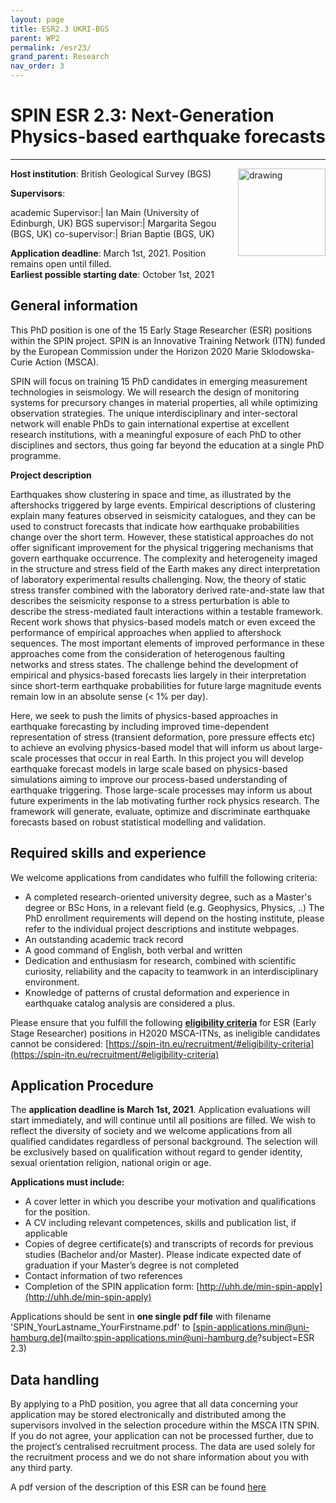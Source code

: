 ```yaml
---
layout: page
title: ESR2.3 UKRI-BGS
parent: WP2
permalink: /esr23/
grand_parent: Research
nav_order: 3
---
```


# SPIN ESR 2.3: Next-Generation Physics-based earthquake forecasts
----

__Host institution__:  British Geological Survey (BGS)  <img src="/assets/images/partners-logos/BGS_logo.png" alt="drawing" width="140" style="float:right"/>

__Supervisors__: 
		  
academic Supervisor:|  Ian Main (University of Edinburgh, UK)
BGS supervisor:| Margarita Segou (BGS, UK)
co-supervisor:| Brian Baptie (BGS, UK)

__Application deadline__: March 1st, 2021. Position remains open until filled.  
__Earliest possible starting date__: October 1st, 2021

## General information

This PhD position is one of the 15 Early Stage Researcher (ESR) positions within the SPIN project.  SPIN is an Innovative Training Network (ITN) funded by the European Commission under the Horizon 2020 Marie Sklodowska-Curie Action (MSCA). 

SPIN will focus on training 15 PhD candidates in emerging measurement technologies in seismology. We will research the design of monitoring systems for precursory changes in material properties, all while optimizing observation strategies. The unique interdisciplinary and inter-sectoral network will enable PhDs to gain international expertise at excellent research institutions, with a meaningful exposure of each PhD to other disciplines and sectors, thus going far beyond the education at a single PhD programme.

__Project description__

Earthquakes show clustering in space and time, as illustrated by the aftershocks triggered by large events. Empirical descriptions of clustering explain many features observed in seismicity catalogues, and they can be used to construct forecasts that indicate how earthquake probabilities change over the short term. However, these statistical approaches do not offer significant improvement for the physical triggering mechanisms that govern earthquake occurrence. The complexity and heterogeneity imaged in the structure and stress field of the Earth makes any direct interpretation of laboratory experimental results challenging. Now, the theory of static stress transfer combined with the laboratory derived rate-and-state law that describes the seismicity response to a stress perturbation is able to describe the stress-mediated fault interactions within a testable framework.   
Recent work shows that physics-based models  match or even exceed the performance of empirical approaches when applied to aftershock sequences. The most important elements of improved performance in these approaches come from the consideration of heterogenous faulting networks and stress states. The challenge behind the development of empirical and physics-based forecasts lies largely in their interpretation since short-term earthquake probabilities for future large magnitude events remain low in an absolute sense (< 1% per day). 

Here, we seek to push the limits of physics-based approaches in earthquake forecasting by including improved time-dependent representation of stress (transient deformation, pore pressure effects etc) to achieve an evolving physics-based model that will inform us about large-scale processes that occur in real Earth. In this project you will develop earthquake forecast models in large scale based on physics-based simulations aiming to improve our process-based understanding of earthquake triggering. Those large-scale processes may inform us about future experiments in the lab motivating further rock physics research. The framework will generate, evaluate, optimize and discriminate earthquake forecasts based on robust statistical modelling and validation.

## Required skills and experience

We welcome applications from candidates who fulfill the following criteria:
*	A completed research-oriented university degree, such as a Master's degree or BSc Hons, in a relevant field (e.g. Geophysics, Physics, ..) The PhD enrollment requirements will depend on the hosting institute, please refer to the individual project descriptions and institute webpages.
*	An outstanding academic track record
*	A good command of English, both verbal and written
*	Dedication and enthusiasm for research, combined with scientific curiosity, reliability and the capacity to teamwork in an interdisciplinary environment.
*	Knowledge of patterns of crustal deformation and experience in earthquake catalog analysis are considered a plus. 

Please ensure that you fulfill the following [__eligibility criteria__](https://spin-itn.eu/recruitment/#eligibility-criteria) for ESR (Early Stage Researcher) positions in H2020 MSCA-ITNs, as ineligible candidates cannot be considered:
[https://spin-itn.eu/recruitment/#eligibility-criteria](https://spin-itn.eu/recruitment/#eligibility-criteria)
 
## Application Procedure

The __application deadline is March 1st, 2021__. Application evaluations will start immediately, and will continue until all positions are filled. We wish to reflect the diversity of society and we welcome applications from all qualified candidates regardless of personal background. The selection will be exclusively based on qualification without regard to gender identity, sexual orientation religion, national origin or age.

__Applications must include:__
 
*	A cover letter in which you describe your motivation and qualifications for the position.
*	A CV including relevant competences, skills and publication list, if applicable
*	Copies of degree certificate(s) and transcripts of records for previous studies (Bachelor and/or Master). Please indicate expected date of graduation if your Master’s degree is not completed
*	Contact information of two references
*	Completion of the SPIN application form: [http://uhh.de/min-spin-apply](http://uhh.de/min-spin-apply)

Applications should be sent in __one single pdf file__ with filename 'SPIN_YourLastname_YourFirstname.pdf' to [spin-applications.min@uni-hamburg.de](mailto:spin-applications.min@uni-hamburg.de?subject=ESR 2.3)  

## Data handling

By applying to a PhD position, you agree that all data concerning your application may be stored electronically and distributed among the supervisors involved in the selection procedure within the MSCA ITN SPIN. If you do not agree, your application can not be processed further, due to the project’s centralised recruitment process. The data are used solely for the recruitment process and we do not share information about you with any third party.    

A pdf version of the description of this ESR can be found [here](https://spin-itn.eu/assets/documents/SPIN_advert_ESR_2_3.pdf "ESR 2.3")  
